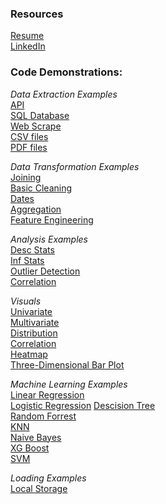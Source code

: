 ### Resources
[Resume](https://github.com/dlagit2quit/Portfolio/blob/b0cb324805903ffe35298406f451cc8da977f371/docs/ds_res_1.pdf)  
[LinkedIn](https://www.linkedin.com/in/dan-ladd-1b4b96154/)

### Code Demonstrations:  
*Data Extraction Examples*  
[API](https://htmlpreview.github.io/?https://raw.githubusercontent.com/dlagit2quit/Portfolio/refs/heads/main/docs/api_extraction.html)  
[SQL Database](https://htmlpreview.github.io/?https://raw.githubusercontent.com/dlagit2quit/Portfolio/refs/heads/main/docs/sql_extraction.html)  
[Web Scrape](https://htmlpreview.github.io/?https://raw.githubusercontent.com/dlagit2quit/Portfolio/refs/heads/main/docs/web_scrape_r.html)  
[CSV files]()  
[PDF files](https://htmlpreview.github.io/?https://raw.githubusercontent.com/dlagit2quit/Portfolio/refs/heads/main/docs/pdf_extract_transform.html)
 

*Data Transformation Examples*  
[Joining]()  
[Basic Cleaning]()  
[Dates](https://htmlpreview.github.io/?https://raw.githubusercontent.com/dlagit2quit/Portfolio/refs/heads/main/docs/date_manipulation.html)  
[Aggregation]()  
[Feature Engineering]()  

*Analysis Examples*  
[Desc Stats]()  
[Inf Stats]()  
[Outlier Detection]()  
[Correlation]()
<!-- Full EDA alternative? -->  

*Visuals*  
[Univariate]()  
[Multivariate]()  
[Distribution]()  
[Correlation]()  
[Heatmap]()  
[Three-Dimensional Bar Plot]()  

*Machine Learning Examples*  
[Linear Regression]()  
[Logistic Regression]()
[Descision Tree]()  
[Random Forrest]()  
[KNN]()  
[Naive Bayes]()  
[XG Boost]()  
[SVM]()  

  
*Loading Examples*  
[Local Storage]()
